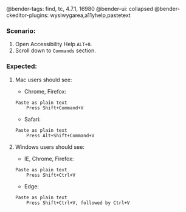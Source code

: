 @bender-tags: find, tc, 4.7.1, 16980
@bender-ui: collapsed
@bender-ckeditor-plugins: wysiwygarea,a11yhelp,pastetext

### Scenario:

1. Open Accessibility Help `ALT+0`.
2. Scroll down to `Commands` section.

### Expected:
1. Mac users should see:

    * Chrome, Firefox:
    ```
    Paste as plain text
        Press Shift+Command+V
    ```

    * Safari:
    ```
    Paste as plain text
        Press Alt+Shift+Command+V
    ```

2. Windows users should see:

    * IE, Chrome, Firefox:
    ```
    Paste as plain text
        Press Shift+Ctrl+V
    ```

    * Edge:
    ```
    Paste as plain text
        Press Shift+Ctrl+V, followed by Ctrl+V
    ```
